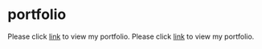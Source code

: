 # portfolio
Please click [link](https://salehiarian.github.io/portfolio/) to view my portfolio.
Please click <a href="https://salehiarian.github.io/portfolio/" target="_blank">link</a> to view my portfolio.
